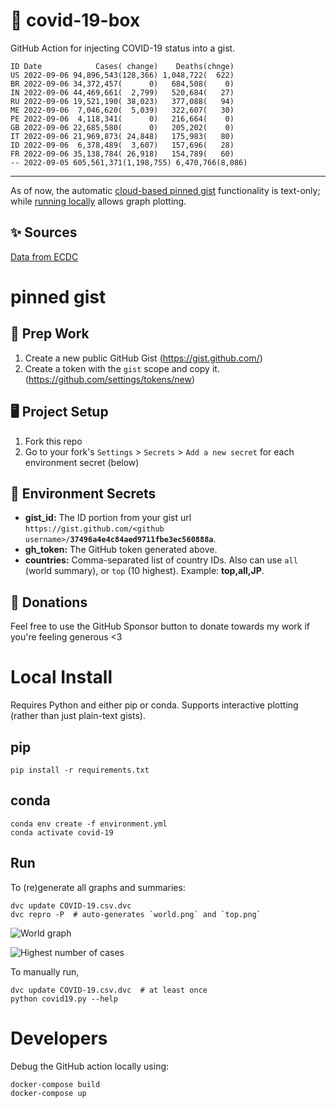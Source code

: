 # 🏥 covid-19-box

GitHub Action for injecting COVID-19 status into a gist.

```
ID Date            Cases( change)    Deaths(chnge)
US 2022-09-06 94,896,543(128,366) 1,048,722(  622)
BR 2022-09-06 34,372,457(      0)   684,508(    0)
IN 2022-09-06 44,469,661(  2,799)   520,684(   27)
RU 2022-09-06 19,521,190( 38,023)   377,088(   94)
ME 2022-09-06  7,046,620(  5,039)   322,607(   30)
PE 2022-09-06  4,118,341(      0)   216,664(    0)
GB 2022-09-06 22,685,580(      0)   205,202(    0)
IT 2022-09-06 21,969,873( 24,848)   175,983(   80)
ID 2022-09-06  6,378,489(  3,607)   157,696(   28)
FR 2022-09-06 35,138,784( 26,918)   154,789(   60)
-- 2022-09-05 605,561,371(1,198,755) 6,470,766(8,086)
```

---

As of now, the automatic [cloud-based pinned gist](#pinned-gist) functionality is text-only;
while [running locally](#local-install) allows graph plotting.

## ✨ Sources

[Data from ECDC](https://www.ecdc.europa.eu/en/publications-data/download-todays-data-geographic-distribution-covid-19-cases-worldwide)

# pinned gist

## 🎒 Prep Work
1. Create a new public GitHub Gist (https://gist.github.com/)
1. Create a token with the `gist` scope and copy it. (https://github.com/settings/tokens/new)

## 🖥 Project Setup
1. Fork this repo
1. Go to your fork's `Settings` > `Secrets` > `Add a new secret` for each environment secret (below)

## 🤫 Environment Secrets
- **gist_id:** The ID portion from your gist url `https://gist.github.com/<github username>/`**`37496a4e4c84aed9711fbe3ec560888a`**.
- **gh_token:** The GitHub token generated above.
- **countries:** Comma-separated list of country IDs. Also can use `all` (world summary), or `top` (10 highest). Example: **top,all,JP**.

## 💸 Donations

Feel free to use the GitHub Sponsor button to donate towards my work if you're feeling generous <3

# Local Install

Requires Python and either pip or conda. Supports interactive plotting (rather than just plain-text gists).

## pip

```
pip install -r requirements.txt
```

## conda

```
conda env create -f environment.yml
conda activate covid-19
```

## Run

To (re)generate all graphs and summaries:

```
dvc update COVID-19.csv.dvc
dvc repro -P  # auto-generates `world.png` and `top.png`
```

![World graph](world.png)

![Highest number of cases](top.png)

To manually run,

```
dvc update COVID-19.csv.dvc  # at least once
python covid19.py --help
```

# Developers

Debug the GitHub action locally using:

```
docker-compose build
docker-compose up
```

